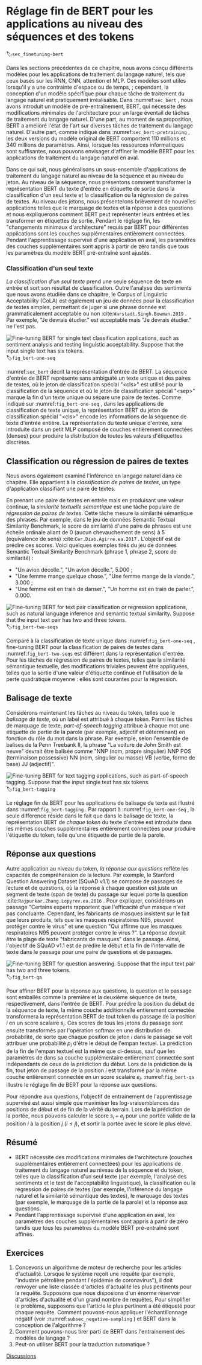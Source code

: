 # Réglage fin de BERT pour les applications au niveau des séquences et des tokens
:label:`sec_finetuning-bert` 

 Dans les sections précédentes de ce chapitre,
nous avons conçu différents modèles pour les applications de traitement du langage naturel,
tels que ceux basés sur les RNN, CNN, attention et MLP.
Ces modèles sont utiles lorsqu'il y a une contrainte d'espace ou de temps,
; cependant,
la conception d'un modèle spécifique pour chaque tâche de traitement du langage naturel
est pratiquement irréalisable.
Dans :numref:`sec_bert` ,
nous avons introduit un modèle de pré-entraînement, BERT,
qui nécessite des modifications minimales de l'architecture
pour un large éventail de tâches de traitement du langage naturel.
D'une part,
au moment de sa proposition,
BERT a amélioré l'état de l'art sur diverses tâches de traitement du langage naturel.
D'autre part,
comme indiqué dans :numref:`sec_bert-pretraining` ,
les deux versions du modèle original de BERT
comportent 110 millions et 340 millions de paramètres.
Ainsi, lorsque les ressources informatiques sont suffisantes,
nous pouvons envisager
d'affiner le modèle BERT pour les applications de traitement du langage naturel en aval.

Dans ce qui suit,
nous généralisons un sous-ensemble d'applications de traitement du langage naturel
au niveau de la séquence et au niveau du jeton.
Au niveau de la séquence,
nous présentons comment transformer la représentation BERT du texte d'entrée
en étiquette de sortie
dans la classification d'un seul texte
et la classification ou la régression de paires de textes.
Au niveau des jetons, nous présenterons brièvement de nouvelles applications
telles que le marquage de textes et la réponse à des questions
et nous expliquerons comment BERT peut représenter leurs entrées et les transformer en étiquettes de sortie.
Pendant le réglage fin,
les "changements minimaux d'architecture" requis par BERT pour différentes applications
sont les couches supplémentaires entièrement connectées.
Pendant l'apprentissage supervisé d'une application en aval,
les paramètres des couches supplémentaires sont appris à partir de zéro tandis que
tous les paramètres du modèle BERT pré-entraîné sont ajustés.


### Classification d'un seul texte

*La classification d'un seul texte* prend une seule séquence de texte en entrée et sort son résultat de classification.
Outre l'analyse des sentiments que nous avons étudiée dans ce chapitre,
le Corpus of Linguistic Acceptability (CoLA)
est également un jeu de données pour la classification de textes simples,
permettant de juger si une phrase donnée est grammaticalement acceptable ou non :cite:`Warstadt.Singh.Bowman.2019` .
Par exemple, "Je devrais étudier." est acceptable mais "Je devrais étudier." ne l'est pas.

![Fine-tuning BERT for single text classification applications, such as sentiment analysis and testing linguistic acceptability. Suppose that the input single text has six tokens.](../img/bert-one-seq.svg) 
:label:`fig_bert-one-seq` 

 :numref:`sec_bert` décrit la représentation d'entrée de BERT.
La séquence d'entrée de BERT représente sans ambiguïté un texte unique et des paires de textes,
où le jeton de classification spécial 
"&lt;cls&gt;" est utilisé pour la classification de la séquence et 
où le jeton de classification spécial 
"&lt;sep&gt;" marque la fin d'un texte unique ou sépare une paire de textes.
Comme indiqué sur :numref:`fig_bert-one-seq` ,
dans les applications de classification de texte unique,
la représentation BERT du jeton de classification spécial 
"&lt;cls&gt;" encode les informations de la séquence de texte d'entrée entière.
La représentation du texte unique d'entrée,
sera introduite dans un petit MLP composé de couches entièrement connectées (denses)
pour produire la distribution de toutes les valeurs d'étiquettes discrètes.


## Classification ou régression de paires de textes

Nous avons également examiné l'inférence en langage naturel dans ce chapitre.
Elle appartient à la *classification de paires de textes*,
un type d'application classifiant une paire de textes.

En prenant une paire de textes en entrée mais en produisant une valeur continue,
 la *similarité textuelle sémantique* est une tâche populaire de *régression de paires de textes*.
Cette tâche mesure la similarité sémantique des phrases.
Par exemple, dans le jeu de données Semantic Textual Similarity Benchmark,
le score de similarité d'une paire de phrases
est une échelle ordinale allant de 0 (aucun chevauchement de sens) à 5 (équivalence de sens) :cite:`Cer.Diab.Agirre.ea.2017` .
L'objectif est de prédire ces scores.
Voici quelques exemples tirés du jeu de données Semantic Textual Similarity Benchmark (phrase 1, phrase 2, score de similarité) :

* "Un avion décolle.", "Un avion décolle.", 5.000 ;
* "Une femme mange quelque chose.", "Une femme mange de la viande.", 3.000 ;
* "Une femme est en train de danser.", "Un homme est en train de parler.", 0.000.


 ![Fine-tuning BERT for text pair classification or regression applications, such as natural language inference and semantic textual similarity. Suppose that the input text pair has two and three tokens.](../img/bert-two-seqs.svg) 
:label:`fig_bert-two-seqs` 

 Comparé à la classification de texte unique dans :numref:`fig_bert-one-seq` ,
fine-tuning BERT pour la classification de paires de textes dans :numref:`fig_bert-two-seqs` 
 est différent dans la représentation d'entrée.
Pour les tâches de régression de paires de textes, telles que la similarité sémantique textuelle,
des modifications triviales peuvent être appliquées, telles que la sortie d'une valeur d'étiquette continue
et l'utilisation de la perte quadratique moyenne : elles sont courantes pour la régression.


## Balisage de texte

Considérons maintenant les tâches au niveau du token, telles que le *balisage de texte*,
où un label est attribué à chaque token.
Parmi les tâches de marquage de texte,
*part-of-speech tagging* attribue à chaque mot une étiquette de partie de la parole (par exemple, adjectif et déterminant)
en fonction du rôle du mot dans la phrase.
Par exemple,
selon l'ensemble de balises de la Penn Treebank II,
la phrase "La voiture de John Smith est neuve"
devrait être balisée comme
"NNP (nom, propre singulier) NNP POS (terminaison possessive) NN (nom, singulier ou masse) VB (verbe, forme de base) JJ (adjectif)".

![Fine-tuning BERT for text tagging applications, such as part-of-speech tagging. Suppose that the input single text has six tokens.](../img/bert-tagging.svg)
:label:`fig_bert-tagging`

Le réglage fin de BERT pour les applications de balisage de texte
est illustré dans :numref:`fig_bert-tagging` .
Par rapport à :numref:`fig_bert-one-seq` ,
la seule différence réside dans le fait que
dans le balisage de texte, la représentation BERT de *chaque token* du texte d'entrée
est introduite dans les mêmes couches supplémentaires entièrement connectées pour produire l'étiquette du token,
telle qu'une étiquette de partie de la parole.



## Réponse aux questions

Autre application au niveau du token,
*la réponse aux questions* reflète les capacités de compréhension de la lecture.
Par exemple,
le Stanford Question Answering Dataset (SQuAD v1.1)
se compose de passages de lecture et de questions,
où la réponse à chaque question
est juste un segment de texte (span de texte) du passage sur lequel porte la question :cite:`Rajpurkar.Zhang.Lopyrev.ea.2016` .
Pour expliquer,
considérons un passage
"Certains experts rapportent que l'efficacité d'un masque n'est pas concluante. Cependant, les fabricants de masques insistent sur le fait que leurs produits, tels que les masques respiratoires N95, peuvent protéger contre le virus"
et une question "Qui affirme que les masques respiratoires N95 peuvent protéger contre le virus ?".
La réponse devrait être la plage de texte "fabricants de masques" dans le passage.
Ainsi, l'objectif de SQuAD v1.1 est de prédire le début et la fin de l'intervalle de texte dans le passage pour une paire de questions et de passages.

![Fine-tuning BERT for question answering. Suppose that the input text pair has two and three tokens.](../img/bert-qa.svg)
:label:`fig_bert-qa`

Pour affiner BERT pour la réponse aux questions,
la question et le passage sont emballés comme
la première et la deuxième séquence de texte, respectivement,
dans l'entrée de BERT.
Pour prédire la position du début de la séquence de texte,
la même couche additionnelle entièrement connectée transformera
la représentation BERT de tout token du passage de la position $i$
 en un score scalaire $s_i$.
Ces scores de tous les jetons du passage
sont ensuite transformés par l'opération softmax
en une distribution de probabilité,
de sorte que chaque position de jeton $i$ dans le passage se voit attribuer
une probabilité $p_i$ d'être le début de l'empan textuel.
La prédiction de la fin de l'empan textuel
est la même que ci-dessus, sauf que les paramètres de
dans sa couche supplémentaire entièrement connectée
sont indépendants de ceux de la prédiction du début.
Lors de la prédiction de la fin,
tout jeton de passage de la position $i$
 est transformé par la même couche entièrement connectée
en un score scalaire $e_i$.
:numref:`fig_bert-qa` 
 illustre le réglage fin de BERT pour la réponse aux questions.

Pour répondre aux questions,
l'objectif de entrainement de l'apprentissage supervisé est aussi simple que
maximiser les log-vraisemblances des positions de début et de fin de la vérité du terrain.
Lors de la prédiction de la portée,
nous pouvons calculer le score $s_i + e_j$ pour une portée valide
de la position $i$ à la position $j$ ($i \leq j$),
et sortir la portée avec le score le plus élevé.


## Résumé

* BERT nécessite des modifications minimales de l'architecture (couches supplémentaires entièrement connectées) pour les applications de traitement du langage naturel au niveau de la séquence et du token, telles que la classification d'un seul texte (par exemple, l'analyse des sentiments et le test de l'acceptabilité linguistique), la classification ou la régression de paires de textes (par exemple, l'inférence du langage naturel et la similarité sémantique des textes), le marquage des textes (par exemple, le marquage de la partie de la parole) et la réponse aux questions.
* Pendant l'apprentissage supervisé d'une application en aval, les paramètres des couches supplémentaires sont appris à partir de zéro tandis que tous les paramètres du modèle BERT pré-entraîné sont affinés.


## Exercices

1. Concevons un algorithme de moteur de recherche pour les articles d'actualité. Lorsque le système reçoit une requête (par exemple, "industrie pétrolière pendant l'épidémie de coronavirus"), il doit renvoyer une liste classée d'articles d'actualité les plus pertinents pour la requête. Supposons que nous disposions d'un énorme réservoir d'articles d'actualité et d'un grand nombre de requêtes. Pour simplifier le problème, supposons que l'article le plus pertinent a été étiqueté pour chaque requête. Comment pouvons-nous appliquer l'échantillonnage négatif (voir :numref:`subsec_negative-sampling` ) et BERT dans la conception de l'algorithme ?
1. Comment pouvons-nous tirer parti de BERT dans l'entrainement des modèles de langage ?
1. Peut-on utiliser BERT pour la traduction automatique ?

[Discussions](https://discuss.d2l.ai/t/396)
